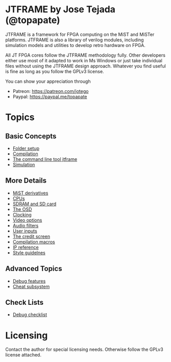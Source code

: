 JTFRAME by Jose Tejada (@topapate)
==================================

JTFRAME is a framework for FPGA computing on the MiST and MiSTer platforms. JTFRAME is also a library of verilog modules, including simulation models and utilities to develop retro hardware on FPGA.

All JT FPGA cores follow the JTFRAME methodology fully. Other developers either use most of it adapted to work in Ms Windows or just take individual files without using the JTFRAME design approach. Whatever you find useful is fine as long as you follow the GPLv3 license.

You can show your appreciation through
* Patreon: https://patreon.com/jotego
* Paypal: https://paypal.me/topapate

# Topics

## Basic Concepts
* [Folder setup](doc/folders.md)
* [Compilation](doc/compilation.md)
* [The command line tool jtframe](doc/jtframe.md)
* [Simulation](doc/sim.md)

## More Details
* [MiST derivatives](doc/mist.md)
* [CPUs](doc/cpus.md)
* [SDRAM and SD card](doc/sdram.md)
* [The OSD](doc/osd.md)
* [Clocking](doc/clocks.md)
* [Video options](doc/video.md)
* [Audio filters](doc/audio.md)
* [User inputs](doc/inputs.md)
* [The credit screen](doc/credits.md)
* [Compilation macros](doc/macros.md)
* [IP reference](doc/ip.md)
* [Style guidelnes](doc/style.md)

## Advanced Topics
* [Debug features](doc/debug.md)
* [Cheat subsystem](doc/cheat.md)

## Check Lists
* [Debug checklist](doc/debug_list.md)

# Licensing

Contact the author for special licensing needs. Otherwise follow the GPLv3 license attached.